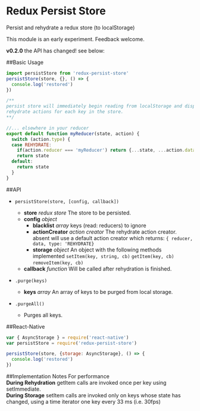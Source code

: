 # Redux Persist Store
Persist and rehydrate a redux store (to localStorage)

This module is an early experiment. Feedback welcome.

**v0.2.0** the API has changed! see below:

##Basic Usage
```js
import persistStore from 'redux-persist-store'
persistStore(store, {}, () => {
  console.log('restored')
})

/**
persist store will immediately begin reading from localStorage and dispatching
rehydrate actions for each key in the store.
**/

//... elsewhere in your reducer
export default function myReducer(state, action) {
  switch (action.type) {
  case REHYDRATE:
    if(action.reducer === 'myReducer') return {...state, ...action.data}
    return state
  default:
    return state
  }
}
```

##API
- `persistStore(store, [config, callback])`
  - **store** *redux store* The store to be persisted.
  - **config** *object*
    - **blacklist** *array* keys (read: reducers) to ignore
    - **actionCreator** *action creator* The rehydrate action creator. absent will use a default action creator which returns: `{ reducer, data, type: 'REHYDRATE}`
    - **storage** *object* An object with the following methods implemented `setItem(key, string, cb)` `getItem(key, cb)` `removeItem(key, cb)`
  - **callback** *function* Will be called after rehydration is finished.

- `.purge(keys)`
  - **keys** *array* An array of keys to be purged from local storage.

- `.purgeAll()`
  -  Purges all keys.

##React-Native
```js
var { AsyncStorage } = require('react-native')
var persistStore = require('redux-persist-store')

persistStore(store, {storage: AsyncStorage}, () => {
  console.log('restored')
})
```

##Implementation Notes
For performance  
**During Rehydration** getItem calls are invoked once per key using setImmediate.  
**During Storage** setItem calls are invoked only on keys whose state has changed, using a time iterator one key every 33 ms (i.e. 30fps)  
